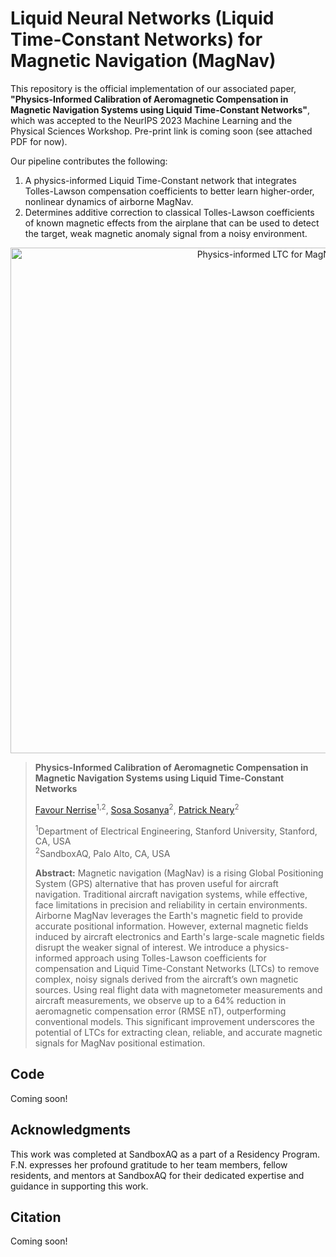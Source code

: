 # Liquid Neural Networks (Liquid Time-Constant Networks) for Magnetic Navigation (MagNav)

This repository is the official implementation of our associated paper, **"Physics-Informed Calibration of Aeromagnetic
Compensation in Magnetic Navigation Systems using Liquid Time-Constant Networks"**, which was accepted to the NeurIPS 2023 Machine Learning and the Physical Sciences Workshop. Pre-print link is coming soon (see attached PDF for now). 

Our pipeline contributes the following:
1) A physics-informed Liquid Time-Constant network that integrates Tolles-Lawson compensation coefficients to better learn higher-order, nonlinear dynamics of airborne MagNav.
2) Determines additive correction to classical Tolles-Lawson coefficients of known magnetic effects from the airplane that can be used to detect the target, weak magnetic anomaly signal from a noisy environment.

<p align="center">
  <img width="809" alt="Physics-informed LTC for MagNav" src=" ">
</p>

> **Physics-Informed Calibration of Aeromagnetic Compensation in Magnetic Navigation Systems using Liquid Time-Constant Networks**
>
> [Favour Nerrise](mailto:fnerrise@stanford.edu)<sup>1,2</sup>, [Sosa Sosanya]()<sup>2</sup>, [Patrick Neary]()<sup>2</sup>
>
> <sup>1</sup>Department of Electrical Engineering, Stanford University, Stanford, CA, USA<br/>
> <sup>2</sup>SandboxAQ, Palo Alto, CA, USA<br/>
>
> **Abstract:** Magnetic navigation (MagNav) is a rising Global Positioning System (GPS) alternative that has proven useful for aircraft navigation. Traditional aircraft navigation systems, while effective, face limitations in precision and reliability in certain environments. Airborne MagNav leverages the Earth's magnetic field to provide accurate positional information. However, external magnetic fields induced by aircraft electronics and Earth's large-scale magnetic fields disrupt the weaker signal of interest. We introduce a physics-informed approach using Tolles-Lawson coefficients for compensation and Liquid Time-Constant Networks (LTCs) to remove complex, noisy signals derived from the aircraft’s own magnetic sources. Using real flight data with magnetometer measurements and aircraft measurements, we observe up to a 64\% reduction in aeromagnetic compensation error (RMSE nT), outperforming conventional models. This significant improvement underscores the potential of LTCs for extracting clean, reliable, and accurate magnetic signals for MagNav positional estimation.

## Code
Coming soon!

## Acknowledgments
This work was completed at SandboxAQ as a part of a Residency Program. F.N. expresses her profound gratitude to her team members, fellow residents, and mentors at SandboxAQ for their dedicated expertise and guidance in supporting this work. 


## Citation
Coming soon!
```
